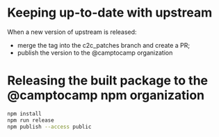 # Keeping up-to-date with upstream

When a new version of upstream is released:
- merge the tag into the c2c_patches branch and create a PR;
- publish the version to the @camptocamp organization


# Releasing the built package to the @camptocamp npm organization

```bash
npm install
npm run release
npm publish --access public
```
